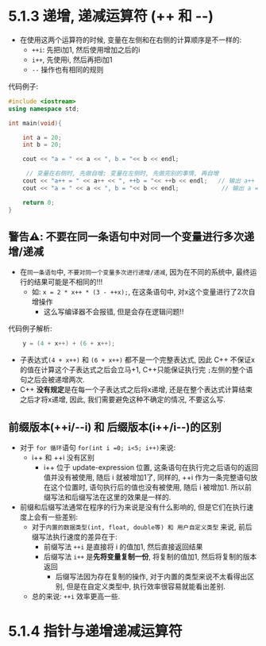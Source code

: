 # 5.1.3 递增, 递减运算符 (++ 和 --)
- 在使用这两个运算符的时候, 变量在左侧和在右侧的计算顺序是不一样的:
  - `++i`: 先把i加1, 然后使用增加之后的i
  - `i++`, 先使用i, 然后再把i加1
  - `--` 操作也有相同的规则


代码例子:
```cpp
#include <iostream>
using namespace std;

int main(void){

    int a = 20;
    int b = 20;

    cout << "a = " << a << ", b = "<< b << endl;

     // 变量在右侧时, 先做自增; 变量在左侧时, 先做完别的事情, 再自增
    cout << "a++ = " << a++ << ", ++b = "<< ++b << endl;   // 输出 a++ = 20, ++b = 21
    cout << "a = " << a << ", b = "<< b << endl;            // 输出 a = 21, b = 21

    return 0;
}
```

## 警告⚠️: 不要在同一条语句中对同一个变量进行多次递增/递减
- 在`同一条语句`中, `不要对同一个变量多次进行递增/递减`, 因为在不同的系统中, 最终运行的结果可能是不相同的!!!
  - 如: `x = 2 * x++ * (3 - ++x);`, 在这条语句中, 对x这个变量进行了2次自增操作
    - 这么写编译器不会报错, 但是会存在逻辑问题!!

代码例子解析:
```cpp
    y = (4 + x++) + (6 + x++);
```
- 子表达式`(4 + x++)` 和 `(6 + x++)` 都不是一个完整表达式, 因此 C++ 不保证x的值在计算这个子表达式之后会立马+1, C++只能保证执行完 `;`左侧的整个语句之后会被递增两次.
- C++ **没有规定**是在每一个子表达式之后将x递增, 还是在整个表达式计算结束之后才将x递增, 因此, 我们需要避免这种不确定的情况, 不要这么写.


## 前缀版本(++i/--i) 和 后缀版本(i++/i--)的区别
- 对于 `for 循环`语句 `for(int i =0; i<5; i++)`来说:
  - i++ 和 ++i 没有区别
    - i++ 位于 update-expression 位置, 这条语句在执行完之后语句的返回值并没有被使用, 随后 i 就被增加1了, 同样的, ++i 作为一条完整语句放在这个位置时, 语句执行后的值也没有被使用, 随后 i 被增加1. 所以前缀写法和后缀写法在这里的效果是一样的.
- 前缀和后缀写法通常在程序的行为来说是没有什么影响的, 但是它们在执行速度上会有一些差别:
  - 对于`内置的数据类型(int, float, double等) 和 用户自定义类型` 来说, 前后缀写法执行速度的差异在于:
    - 前缀写法 `++i` 是直接将 i 的值加1, 然后直接返回结果
    - 后缀写法 `i++` 是**先将变量复制一份**, 将复制的值加1, 然后将复制的版本返回
      - 后缀写法因为存在复制的操作, 对于内置的类型来说不太看得出区别, 但是在自定义类型中, 执行效率很容易就能看出差别.
  - 总的来说:  `++i` 效率更高一些. 



# 5.1.4 指针与递增递减运算符






